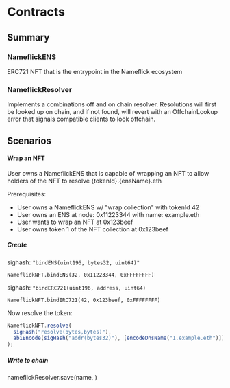 # Contracts

## Summary

### NameflickENS

ERC721 NFT that is the entrypoint in the Nameflick ecosystem

### NameflickResolver

Implements a combinations off and on chain resolver. Resolutions will first be looked up on chain, and if not found, will revert with an OffchainLookup error that signals compatible clients to look offchain.

## Scenarios

#### Wrap an NFT

User owns a NameflickENS that is capable of wrapping an NFT to allow holders of the NFT to resolve {tokenId}.{ensName}.eth

Prerequisites:

- User owns a NameflickENS w/ "wrap collection" with tokenId 42
- User owns an ENS at node: 0x11223344 with name: example.eth
- User wants to wrap an NFT at 0x123beef
- User owns token 1 of the NFT collection at 0x123beef

##### Create

sighash: `"bindENS(uint196, bytes32, uint64)"`

```
NameflickNFT.bindENS(32, 0x11223344, 0xFFFFFFFF)
```

sighash: `"bindERC721(uint196, address, uint64)`

```
NameflickNFT.bindERC721(42, 0x123beef, 0xFFFFFFFF)
```

Now resolve the token:

```js
NameflickNFT.resolve(
  sigHash("resolve(bytes,bytes)"),
  abiEncode(sigHash("addr(bytes32)"), [encodeDnsName("1.example.eth")])
);
```

##### Write to chain

nameflickResolver.save(name, )
